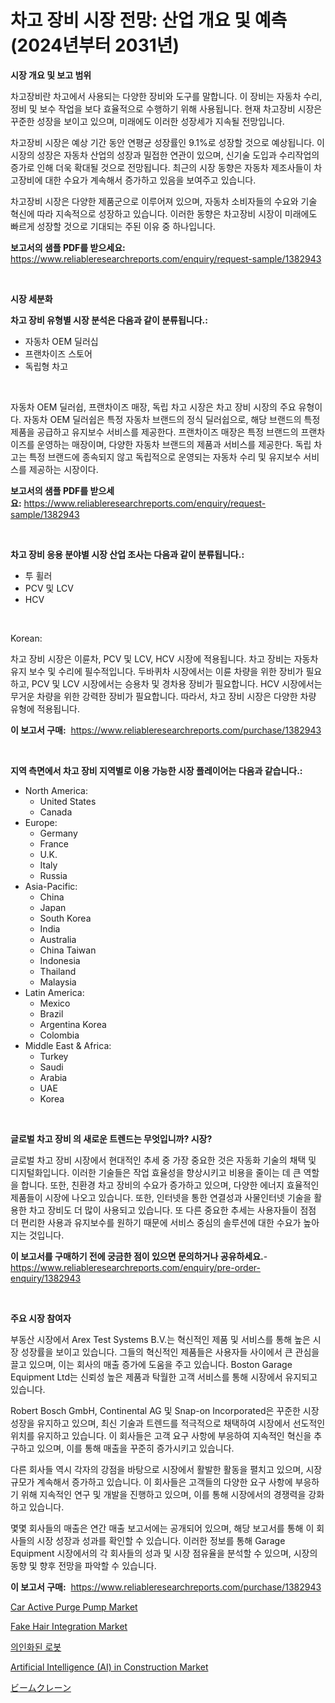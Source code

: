 <p><h1>차고 장비 시장 전망: 산업 개요 및 예측 (2024년부터 2031년)</h1></p><p><strong>시장 개요 및 보고 범위</strong></p>
<p><p>차고장비란 차고에서 사용되는 다양한 장비와 도구를 말합니다. 이 장비는 자동차 수리, 정비 및 보수 작업을 보다 효율적으로 수행하기 위해 사용됩니다. 현재 차고장비 시장은 꾸준한 성장을 보이고 있으며, 미래에도 이러한 성장세가 지속될 전망입니다. </p><p>차고장비 시장은 예상 기간 동안 연평균 성장률인 9.1%로 성장할 것으로 예상됩니다. 이 시장의 성장은 자동차 산업의 성장과 밀접한 연관이 있으며, 신기술 도입과 수리작업의 증가로 인해 더욱 확대될 것으로 전망됩니다. 최근의 시장 동향은 자동차 제조사들이 차고장비에 대한 수요가 계속해서 증가하고 있음을 보여주고 있습니다. </p><p>차고장비 시장은 다양한 제품군으로 이루어져 있으며, 자동차 소비자들의 수요와 기술 혁신에 따라 지속적으로 성장하고 있습니다. 이러한 동향은 차고장비 시장이 미래에도 빠르게 성장할 것으로 기대되는 주된 이유 중 하나입니다.</p></p>
<p><strong>보고서의 샘플 PDF를 받으세요:</strong> <a href="https://www.reliableresearchreports.com/enquiry/request-sample/1382943">https://www.reliableresearchreports.com/enquiry/request-sample/1382943</a></p>
<p>&nbsp;</p>
<p><strong>시장 세분화</strong></p>
<p><strong>차고 장비 유형별 시장 분석은 다음과 같이 분류됩니다.:</strong></p>
<p><ul><li>자동차 OEM 딜러십</li><li>프랜차이즈 스토어</li><li>독립형 차고</li></ul></p>
<p>&nbsp;</p>
<p><p>자동차 OEM 딜러쉽, 프랜차이즈 매장, 독립 차고 시장은 차고 장비 시장의 주요 유형이다. 자동차 OEM 딜러쉽은 특정 자동차 브랜드의 정식 딜러쉽으로, 해당 브랜드의 특정 제품을 공급하고 유지보수 서비스를 제공한다. 프랜차이즈 매장은 특정 브랜드의 프랜차이즈를 운영하는 매장이며, 다양한 자동차 브랜드의 제품과 서비스를 제공한다. 독립 차고는 특정 브랜드에 종속되지 않고 독립적으로 운영되는 자동차 수리 및 유지보수 서비스를 제공하는 시장이다.</p></p>
<p><strong>보고서의 샘플 PDF를 받으세요:</strong>&nbsp;<a href="https://www.reliableresearchreports.com/enquiry/request-sample/1382943">https://www.reliableresearchreports.com/enquiry/request-sample/1382943</a></p>
<p>&nbsp;</p>
<p><strong> 차고 장비 응용 분야별 시장 산업 조사는 다음과 같이 분류됩니다.:</strong></p>
<p><ul><li>투 휠러</li><li>PCV 및 LCV</li><li>HCV</li></ul></p>
<p>&nbsp;</p>
<p><p>Korean:</p><p>차고 장비 시장은 이륜차, PCV 및 LCV, HCV 시장에 적용됩니다. 차고 장비는 자동차 유지 보수 및 수리에 필수적입니다. 두바퀴차 시장에서는 이륜 차량을 위한 장비가 필요하고, PCV 및 LCV 시장에서는 승용차 및 경차용 장비가 필요합니다. HCV 시장에서는 무거운 차량을 위한 강력한 장비가 필요합니다. 따라서, 차고 장비 시장은 다양한 차량 유형에 적용됩니다.</p></p>
<p><strong>이 보고서 구매:</strong>&nbsp; <a href="https://www.reliableresearchreports.com/purchase/1382943">https://www.reliableresearchreports.com/purchase/1382943</a></p>
<p>&nbsp;</p>
<p><strong>지역 측면에서 차고 장비 지역별로 이용 가능한 시장 플레이어는 다음과 같습니다.:</strong></p>
<p><ul>
    <li>
        North America:
        <ul>
            <li>United States</li>
            <li>Canada</li>
        </ul>
    </li>
    <li>
        Europe:
        <ul>
            <li>Germany</li>
            <li>France</li>
            <li>U.K.</li>
            <li>Italy</li>
            <li>Russia</li>
        </ul>
    </li>
    <li>
        Asia-Pacific:
        <ul>
            <li>China</li>
            <li>Japan</li>
            <li>South Korea</li>
            <li>India</li>
            <li>Australia</li>
            <li>China Taiwan</li>
            <li>Indonesia</li>
            <li>Thailand</li>
            <li>Malaysia</li>
        </ul>
    </li>
    <li>
        Latin America:
        <ul>
            <li>Mexico</li>
            <li>Brazil</li>
            <li>Argentina Korea</li>
            <li>Colombia</li>
        </ul>
    </li>
    <li>
        Middle East & Africa:
        <ul>
            <li>Turkey</li>
            <li>Saudi</li>
            <li>Arabia</li>
            <li>UAE</li>
            <li>Korea</li>
        </ul>
    </li>
    </ul></p>
<p>&nbsp;</p>
<p><strong>글로벌 차고 장비 의 새로운 트렌드는 무엇입니까? 시장?</strong></p>
<p><p>글로벌 차고 장비 시장에서 현대적인 추세 중 가장 중요한 것은 자동화 기술의 채택 및 디지털화입니다. 이러한 기술들은 작업 효율성을 향상시키고 비용을 줄이는 데 큰 역할을 합니다. 또한, 친환경 차고 장비의 수요가 증가하고 있으며, 다양한 에너지 효율적인 제품들이 시장에 나오고 있습니다. 또한, 인터넷을 통한 연결성과 사물인터넷 기술을 활용한 차고 장비도 더 많이 사용되고 있습니다. 또 다른 중요한 추세는 사용자들이 점점 더 편리한 사용과 유지보수를 원하기 때문에 서비스 중심의 솔루션에 대한 수요가 높아지는 것입니다.</p></p>
<p><strong>이 보고서를 구매하기 전에 궁금한 점이 있으면 문의하거나 공유하세요.</strong>- <a href="https://www.reliableresearchreports.com/enquiry/pre-order-enquiry/1382943">https://www.reliableresearchreports.com/enquiry/pre-order-enquiry/1382943</a></p>
<p>&nbsp;</p>
<p><strong>주요 시장 참여자</strong></p>
<p><p>부동산 시장에서 Arex Test Systems B.V.는 혁신적인 제품 및 서비스를 통해 높은 시장 성장률을 보이고 있습니다. 그들의 혁신적인 제품들은 사용자들 사이에서 큰 관심을 끌고 있으며, 이는 회사의 매출 증가에 도움을 주고 있습니다. Boston Garage Equipment Ltd는 신뢰성 높은 제품과 탁월한 고객 서비스를 통해 시장에서 유지되고 있습니다.</p><p>Robert Bosch GmbH, Continental AG 및 Snap-on Incorporated은 꾸준한 시장 성장을 유지하고 있으며, 최신 기술과 트렌드를 적극적으로 채택하여 시장에서 선도적인 위치를 유지하고 있습니다. 이 회사들은 고객 요구 사항에 부응하여 지속적인 혁신을 추구하고 있으며, 이를 통해 매출을 꾸준히 증가시키고 있습니다.</p><p>다른 회사들 역시 각자의 강점을 바탕으로 시장에서 활발한 활동을 펼치고 있으며, 시장 규모가 계속해서 증가하고 있습니다. 이 회사들은 고객들의 다양한 요구 사항에 부응하기 위해 지속적인 연구 및 개발을 진행하고 있으며, 이를 통해 시장에서의 경쟁력을 강화하고 있습니다.</p><p>몇몇 회사들의 매출은 연간 매출 보고서에는 공개되어 있으며, 해당 보고서를 통해 이 회사들의 시장 성장과 성과를 확인할 수 있습니다. 이러한 정보를 통해 Garage Equipment 시장에서의 각 회사들의 성과 및 시장 점유율을 분석할 수 있으며, 시장의 동향 및 향후 전망을 파악할 수 있습니다.</p></p>
<p><strong>이 보고서 구매:</strong>&nbsp;&nbsp;<a href="https://www.reliableresearchreports.com/purchase/1382943">https://www.reliableresearchreports.com/purchase/1382943</a></p>
<p><p><a href="https://view.publitas.com/reportprime-1/car-active-purge-pump-market-furnish-information-about-market-size-market-share-market-dynamics-and-projections-spanning-from-2024-to-2031/">Car Active Purge Pump Market</a></p><p><a href="https://view.publitas.com/reportprime-1/fake-hair-integration-market-research-report-provides-thorough-industry-overview-which-offers-an-in-depth-analysis-of-product-trends-and-new-market-divisions/">Fake Hair Integration Market</a></p><p><a href="https://github.com/vsr06p4p49/Market-Research-Report-List-1/blob/main/1236109186643.md">의인화된 로봇</a></p><p><a href="https://github.com/CliffMedina6/Market-Research-Report-List-3/blob/main/artificial-intelligence-ai-in-construction-market.md">Artificial Intelligence (AI) in Construction Market</a></p><p><a href="https://github.com/mreklxf44233/Market-Research-Report-List-1/blob/main/4255059186677.md">ビームクレーン</a></p></p>
